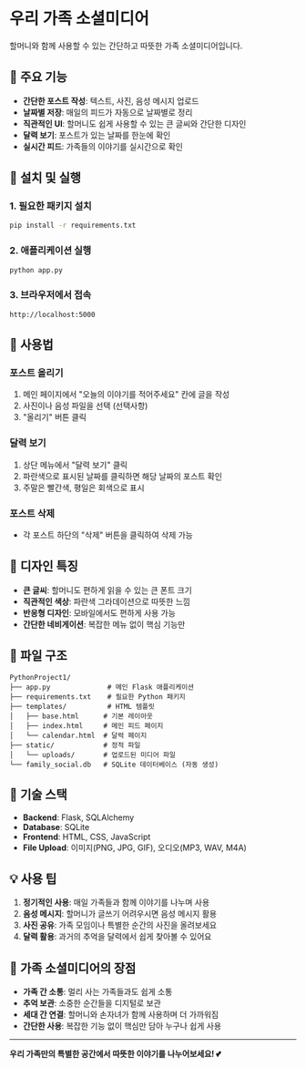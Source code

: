 # 우리 가족 소셜미디어

할머니와 함께 사용할 수 있는 간단하고 따뜻한 가족 소셜미디어입니다.

## 🌟 주요 기능

- **간단한 포스트 작성**: 텍스트, 사진, 음성 메시지 업로드
- **날짜별 저장**: 매일의 피드가 자동으로 날짜별로 정리
- **직관적인 UI**: 할머니도 쉽게 사용할 수 있는 큰 글씨와 간단한 디자인
- **달력 보기**: 포스트가 있는 날짜를 한눈에 확인
- **실시간 피드**: 가족들의 이야기를 실시간으로 확인

## 🚀 설치 및 실행

### 1. 필요한 패키지 설치
```bash
pip install -r requirements.txt
```

### 2. 애플리케이션 실행
```bash
python app.py
```

### 3. 브라우저에서 접속
```
http://localhost:5000
```

## 📱 사용법

### 포스트 올리기
1. 메인 페이지에서 "오늘의 이야기를 적어주세요" 칸에 글을 작성
2. 사진이나 음성 파일을 선택 (선택사항)
3. "올리기" 버튼 클릭

### 달력 보기
1. 상단 메뉴에서 "달력 보기" 클릭
2. 파란색으로 표시된 날짜를 클릭하면 해당 날짜의 포스트 확인
3. 주말은 빨간색, 평일은 회색으로 표시

### 포스트 삭제
- 각 포스트 하단의 "삭제" 버튼을 클릭하여 삭제 가능

## 🎨 디자인 특징

- **큰 글씨**: 할머니도 편하게 읽을 수 있는 큰 폰트 크기
- **직관적인 색상**: 파란색 그라데이션으로 따뜻한 느낌
- **반응형 디자인**: 모바일에서도 편하게 사용 가능
- **간단한 네비게이션**: 복잡한 메뉴 없이 핵심 기능만

## 📁 파일 구조

```
PythonProject1/
├── app.py              # 메인 Flask 애플리케이션
├── requirements.txt    # 필요한 Python 패키지
├── templates/          # HTML 템플릿
│   ├── base.html      # 기본 레이아웃
│   ├── index.html     # 메인 피드 페이지
│   └── calendar.html  # 달력 페이지
├── static/            # 정적 파일
│   └── uploads/       # 업로드된 미디어 파일
└── family_social.db   # SQLite 데이터베이스 (자동 생성)
```

## 🔧 기술 스택

- **Backend**: Flask, SQLAlchemy
- **Database**: SQLite
- **Frontend**: HTML, CSS, JavaScript
- **File Upload**: 이미지(PNG, JPG, GIF), 오디오(MP3, WAV, M4A)

## 💡 사용 팁

1. **정기적인 사용**: 매일 가족들과 함께 이야기를 나누며 사용
2. **음성 메시지**: 할머니가 글쓰기 어려우시면 음성 메시지 활용
3. **사진 공유**: 가족 모임이나 특별한 순간의 사진을 올려보세요
4. **달력 활용**: 과거의 추억을 달력에서 쉽게 찾아볼 수 있어요

## 🎯 가족 소셜미디어의 장점

- **가족 간 소통**: 멀리 사는 가족들과도 쉽게 소통
- **추억 보관**: 소중한 순간들을 디지털로 보관
- **세대 간 연결**: 할머니와 손자녀가 함께 사용하며 더 가까워짐
- **간단한 사용**: 복잡한 기능 없이 핵심만 담아 누구나 쉽게 사용

---

**우리 가족만의 특별한 공간에서 따뜻한 이야기를 나누어보세요! 💕** 